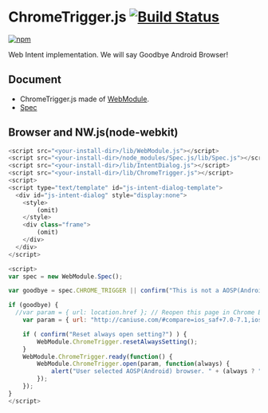 # ChromeTrigger.js [![Build Status](https://travis-ci.org/uupaa/ChromeTrigger.js.svg)](https://travis-ci.org/uupaa/ChromeTrigger.js)

[![npm](https://nodei.co/npm/uupaa.chrometrigger.js.svg?downloads=true&stars=true)](https://nodei.co/npm/uupaa.chrometrigger.js/)

Web Intent implementation. We will say Goodbye Android Browser!

## Document

- ChromeTrigger.js made of [WebModule](https://github.com/uupaa/WebModule).
- [Spec](https://github.com/uupaa/ChromeTrigger.js/wiki/ChromeTrigger)

## Browser and NW.js(node-webkit)

```js
<script src="<your-install-dir>/lib/WebModule.js"></script>
<script src="<your-install-dir>/node_modules/Spec.js/lib/Spec.js"></script>
<script src="<your-install-dir>/lib/IntentDialog.js"></script>
<script src="<your-install-dir>/lib/ChromeTrigger.js"></script>
<script>
<script type="text/template" id="js-intent-dialog-template">
  <div id="js-intent-dialog" style="display:none">
    <style>
        (omit)
    </style>
    <div class="frame">
        (omit)
    </div>
  </div>
</script>
```

```js
<script>
var spec = new WebModule.Spec();

var goodbye = spec.CHROME_TRIGGER || confirm("This is not a AOSP(Android) browser. Do you want to simulate that?");

if (goodbye) {
  //var param = { url: location.href }; // Reopen this page in Chrome Browser.
    var param = { url: "http://caniuse.com/#compare=ios_saf+7.0-7.1,ios_saf+8,android+4.2-4.3,android+4.4,and_chr+0" };

    if ( confirm("Reset always open setting?") ) {
        WebModule.ChromeTrigger.resetAlwaysSetting();
    }
    WebModule.ChromeTrigger.ready(function() {
        WebModule.ChromeTrigger.open(param, function(always) {
            alert("User selected AOSP(Android) browser. " + (always ? "open always" : "open once"));
        });
    });
}
</script>
```

